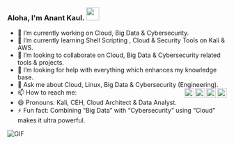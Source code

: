 ### Aloha, I'm Anant Kaul. <img src="https://raw.githubusercontent.com/vatsa287/vatsa287/master/assets/Hi.gif?raw=true" width="30px">
<!--[![Anant Kaul's GitHub stats](https://github-readme-stats.vercel.app/api?username=anantkaul)](https://github.com/anuraghazra/github-readme-stats)-->


- 🔭 I’m currently working on Cloud, Big Data & Cybersecurity.
- 🌱 I’m currently learning Shell Scripting , Cloud & Security Tools on Kali & AWS.
- 👯 I’m looking to collaborate on Cloud, Big Data & Cybersecurity related tools & projects.
- 🤔 I’m looking for help with everything which enhances my knowledge base.
- 💬 Ask me about Cloud, Linux, Big Data & Cybersecurity (Engineering).
- 📫 How to reach me: [<img align="right" alt="codeSTACKr | Youtube" width="22px" src="https://img.icons8.com/youtube" />][youtube]
                      [<img align="right" alt="codeSTACKr | Twitter" width="22px" src="https://img.icons8.com/fluent/48/000000/twitter.png" />][twitter]
                      [<img align="right" alt="codeSTACKr | LinkedIn" width="22px" src="https://img.icons8.com/fluent/48/000000/linkedin.png" />][linkedin]
                      [<img align="right" alt="codeSTACKr | Instagram" width="22px" src="https://img.icons8.com/fluent/48/000000/instagram-new.png" />][instagram]
- 😄 Pronouns: Kali, CEH, Cloud Architect & Data Analyst.
- ⚡ Fun fact: Combining “Big Data” with “Cybersecurity” using “Cloud” makes it ultra powerful.

<img align="bottom" alt="GIF" src="https://github-readme-stats.vercel.app/api?username=anantkaul&show_icons=true&hide_border=true)" />

[twitter]: https://twitter.com/AnantKaul_
[youtube]: https://www.youtube.com/channel/UC7bflmCt91Om9HlBZDcTAmw
[instagram]: https://www.instagram.com/anantkaul/
[linkedin]: https://www.linkedin.com/in/anant-kaul/

